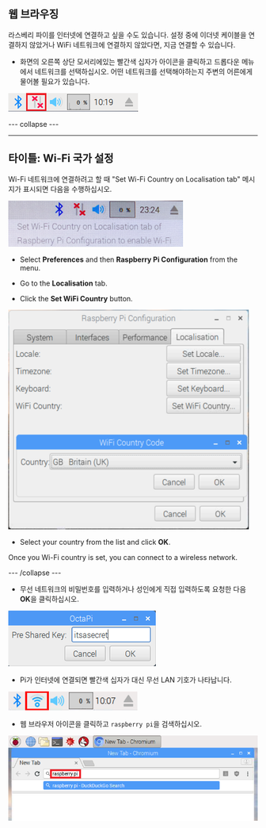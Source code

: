 ## 웹 브라우징

라스베리 파이를 인터넷에 연결하고 싶을 수도 있습니다. 설정 중에 이더넷 케이블을 연결하지 않았거나 WiFi 네트워크에 연결하지 않았다면, 지금 연결할 수 있습니다.

+ 화면의 오른쪽 상단 모서리에있는 빨간색 십자가 아이콘을 클릭하고 드롭다운 메뉴에서 네트워크를 선택하십시오. 어떤 네트워크를 선택해야하는지 주변의 어른에게 물어볼 필요가 있습니다.

![No wifi](images/no-wifi.png)

\--- collapse \---

* * *

## 타이틀: Wi-Fi 국가 설정

Wi-Fi 네트워크에 연결하려고 할 때 "Set Wi-Fi Country on Localisation tab" 메시지가 표시되면 다음을 수행하십시오.

![set wifi country](images/pi-set-wifi-country.png)

+ Select **Preferences** and then **Raspberry Pi Configuration** from the menu.

+ Go to the **Localisation** tab.

+ Click the **Set WiFi Country** button.

![select wifi country](images/pi-select-wifi-country.png)

+ Select your country from the list and click **OK**.

Once you Wi-Fi country is set, you can connect to a wireless network.

\--- /collapse \---

+ 무선 네트워크의 비밀번호를 입력하거나 성인에게 직접 입력하도록 요청한 다음 **OK**을 클릭하십시오.

![Type in password](images/type-password.png)

+ Pi가 인터넷에 연결되면 빨간색 십자가 대신 무선 LAN 기호가 나타납니다.

![screenshot](images/pi-wifi.png)

+ 웹 브라우저 아이콘을 클릭하고 `raspberry pi`을 검색하십시오.

![screenshot](images/pi-browser.png)